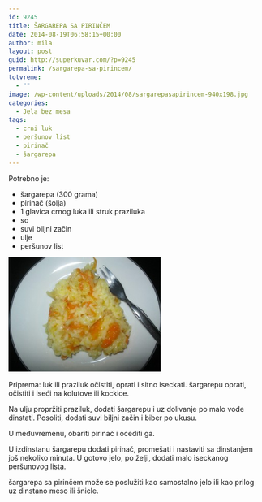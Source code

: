 ```yaml
---
id: 9245
title: ŠARGAREPA SA PIRINČEM
date: 2014-08-19T06:58:15+00:00
author: mila
layout: post
guid: http://superkuvar.com/?p=9245
permalink: /sargarepa-sa-pirincem/
totvreme:
  - ""
image: /wp-content/uploads/2014/08/sargarepasapirincem-940x198.jpg
categories:
  - Jela bez mesa
tags:
  - crni luk
  - peršunov list
  - pirinač
  - šargarepa
---
```

Potrebno je:

  * šargarepa (300 grama)
  * pirinač (šolja)
  * 1 glavica crnog luka ili struk praziluka
  * so
  * suvi biljni začin
  * ulje
  * peršunov list

[<img class="alignnone size-medium wp-image-9247" src="/wp-content/uploads/2014/08/sargarepasapirincem-300x225.jpg" alt="sargarepasapirincem" width="300" height="225" />](/wp-content/uploads/2014/08/sargarepasapirincem.jpg)

Priprema: luk ili praziluk očistiti, oprati i sitno iseckati. šargarepu oprati, očistiti i iseći na kolutove ili kockice.

Na ulju propržiti praziluk, dodati šargarepu i uz dolivanje po malo vode dinstati. Posoliti, dodati suvi biljni začin i biber po ukusu.

U međuvremenu, obariti pirinač i ocediti ga.

U izdinstanu šargarepu dodati pirinač, promešati i nastaviti sa dinstanjem još nekoliko minuta. U gotovo jelo, po želji, dodati malo iseckanog peršunovog lista.

šargarepa sa pirinčem može se poslužiti kao samostalno jelo ili kao prilog uz dinstano meso ili šnicle.